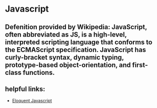 # Javascript

## Defenition provided by Wikipedia: JavaScript, often abbreviated as JS, is a high-level, interpreted scripting language that conforms to the ECMAScript specification. JavaScript has curly-bracket syntax, dynamic typing, prototype-based object-orientation, and first-class functions.

## helpful links:
* <a href="http://eloquentjavascript.net/">Eloquent Javascript</a>
